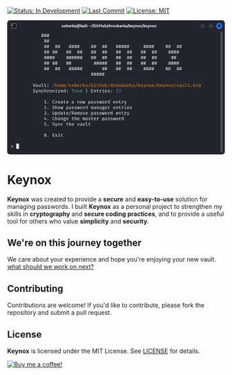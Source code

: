 [![Status: In Development](https://img.shields.io/badge/Status-In%20Development-blue)]()
[![Last Commit](https://img.shields.io/github/last-commit/droubarka/keynox)]()
[![License: MIT](https://img.shields.io/badge/License-MIT-yellow.svg)](https://opensource.org/licenses/MIT)

<div align="center">
	<img alt="screenshot" src="images/screenshot-20241006-143809.png" />
</div>

# Keynox
**Keynox** was created to provide a **secure** and **easy-to-use** solution for managing passwords. I built **Keynox** as a personal project to strengthen my skills in **cryptography** and **secure coding practices**, and to provide a useful tool for others who value **simplicity** and **security**.

## We're on this journey together
We care about your experience and hope you're enjoying your new vault.
<br/>
[what should we work on next?](https://github.com/droubarka/keynox/issues/new)

## Contributing
Contributions are welcome! If you'd like to contribute, please fork the repository and submit a pull request.

## License
**Keynox** is licensed under the MIT License. See [LICENSE](LICENSE) for details.

[![Buy me a coffee!](https://www.buymeacoffee.com/assets/img/custom_images/orange_img.png)](https://www.buymeacoffee.com/droubarka)

